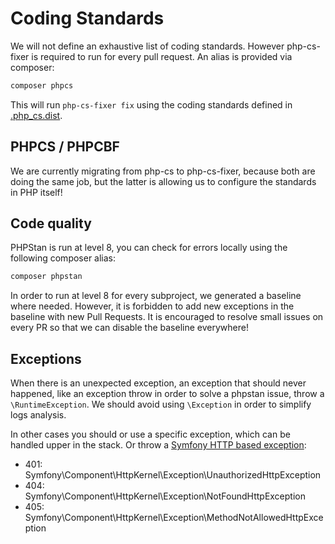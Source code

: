 # Coding Standards

We will not define an exhaustive list of coding standards. However php-cs-fixer is required to run for every pull request.
An alias is provided via composer:
````bash
composer phpcs
````
This will run `php-cs-fixer fix` using the coding standards defined in [.php_cs.dist](../templates/.php_cs.dist).

## PHPCS / PHPCBF
We are currently migrating from php-cs to php-cs-fixer, because both are doing the same job, but the latter is allowing us to configure the standards in PHP itself!

## Code quality

PHPStan is run at level 8, you can check for errors locally using the following composer alias:
`````bash
composer phpstan
`````
In order to run at level 8 for every subproject, we generated a baseline where needed.
However, it is forbidden to add new exceptions in the baseline with new Pull Requests. It is encouraged to resolve small issues on every PR so that we can disable the baseline everywhere!

## Exceptions

When there is an unexpected exception, an exception that should never happened, like an exception throw in order to solve a phpstan issue, throw a ```\RuntimeException```. We should avoid using ```\Exception``` in order to simplify logs analysis.

In other cases you should or use a specific exception, which can be handled upper in the stack. Or throw a [Symfony HTTP based exception](https://github.com/symfony/http-kernel/tree/5.x/Exception):

  - 401: Symfony\Component\HttpKernel\Exception\UnauthorizedHttpException
  - 404: Symfony\Component\HttpKernel\Exception\NotFoundHttpException
  - 405: Symfony\Component\HttpKernel\Exception\MethodNotAllowedHttpException
